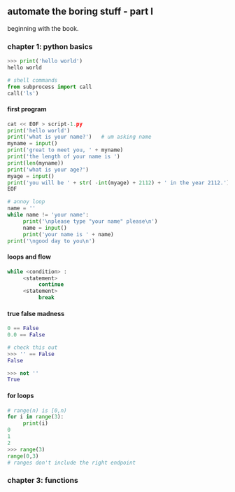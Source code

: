 ## automate the boring stuff - part I
beginning with the book.

### chapter 1: python basics
```python
>>> print('hello world')
hello world

# shell commands
from subprocess import call
call('ls')
```

#### first program
```python
cat << EOF > script-1.py
print('hello world')
print('what is your name?')   # um asking name
myname = input()
print('great to meet you, ' + myname)
print('the length of your name is ')
print(len(myname))
print('what is your age?')
myage = input()
print('you will be ' + str( -int(myage) + 2112) + ' in the year 2112.')
EOF
```

```python
# annoy loop
name = ''
while name != 'your name':
     print('\nplease type "your name" please\n')
     name = input()
     print('your name is ' + name)
print('\ngood day to you\n')
```

#### loops and flow
```python
while <condition> :
     <statement>
          continue
     <statement>
          break
```

#### true false madness
```python
0 == False
0.0 == False

# check this out
>>> '' == False
False

>>> not ''
True
```
#### for loops
```python
# range(n) is [0,n)
for i in range(3):
     print(i)
0
1
2
>>> range(3)
range(0,3)
# ranges don't include the right endpoint
```

### chapter 3: functions

